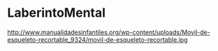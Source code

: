 # LaberintoMental

http://www.manualidadesinfantiles.org/wp-content/uploads/Movil-de-esqueleto-recortable_9324/movil-de-esqueleto-recortable.jpg
